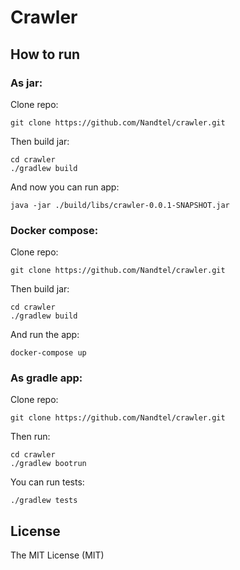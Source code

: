 # Crawler

## How to run

### As jar:
Clone repo: 
```
git clone https://github.com/Nandtel/crawler.git
```

Then build jar:
```
cd crawler
./gradlew build
```

And now you can run app:
```
java -jar ./build/libs/crawler-0.0.1-SNAPSHOT.jar
```

### Docker compose:
Clone repo: 
```
git clone https://github.com/Nandtel/crawler.git
```

Then build jar:
```
cd crawler
./gradlew build
```

And run the app:
```
docker-compose up
```

### As gradle app:
Clone repo: 
```
git clone https://github.com/Nandtel/crawler.git
```

Then run:
```
cd crawler
./gradlew bootrun
```

You can run tests:
```
./gradlew tests
```

## License
The MIT License (MIT)
